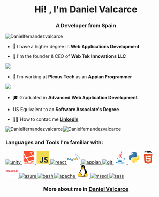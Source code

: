<h1 align="center">Hi! , I'm Daniel Valcarce</h1>
<h3 align="center">A Developer from Spain</h3>

<p align="left"> <img src="https://komarev.com/ghpvc/?username=Danielfernandezvalcarce&label=Profile%20views&color=0e75b6&style=plastic&color=brightgreen" alt="Danielfernandezvalcarce" /> </p>

- 🌱 I have a higher degree in **Web Applications Development**

- 👔 I'm the founder & CEO of **Web Tek Innovations LLC**

<a href="https://webtekinnovations.com/"> <img src="https://i.gyazo.com/41c16c7e94c81a8511ecb983475fbb10.png"> </a>

- 💼 I’m working at **Plexus Tech** as an **Appian Programmer**

<img src="https://i.gyazo.com/94f4bb88e182aa4549e266588eb75c21.png">

- 🎓 Graduated in **Advanced Web Application Development**
- US Equivalent to an **Software Associate's Degree**

- 👨‍💻 How to contac me **[LinkedIn](https://www.linkedin.com/in/Daniel-F-Valcarce)**

<p><img align="left" src="https://github-readme-stats.vercel.app/api/top-langs?username=Danielfernandezvalcarce&show_icons=true&locale=en&layout=donut-vertical&theme=gruvbox" alt="Danielfernandezvalcarce" /></p>


<p><img src="https://github-readme-stats.vercel.app/api?username=Danielfernandezvalcarce&show_icons=true&locale=en&theme=gruvbox" alt="Danielfernandezvalcarce" /></p>


<h3 align="left">Languages and Tools I'm familiar with:</h3>
<p align="left"> 
<a href="" target="_blank"> <img src="https://assets.zabbix.com/img/brands/php.svg" alt="unity" width="40" height="40"/> </a>       <a href="https://laravel.com/" target="_blank"> <img src="https://raw.githubusercontent.com/devicons/devicon/master/icons/laravel/laravel-plain-wordmark.svg" alt="laravel" width="40" height="40"/> </a>      <a href="https://developer.mozilla.org/en-US/docs/Web/JavaScript" target="_blank"> <img src="https://raw.githubusercontent.com/devicons/devicon/master/icons/javascript/javascript-original.svg" alt="javascript" width="40" height="40"/> </a>     <a href="https://es.react.dev/" target="_blank"> <img src="https://i.gyazo.com/ff1639f261e8df1bd3b82783a02c92d1.png" alt="react" width="50" height="40"/> </a>     <a href="https://www.mysql.com/" target="_blank"> <img src="https://raw.githubusercontent.com/devicons/devicon/master/icons/mysql/mysql-original-wordmark.svg" alt="mysql" width="40" height="40"/> </a>     <a href="https://appian.com/es.html" target="_blank"> <img src="https://i.gyazo.com/8f2a8a41d0540286632b2c4f585ffebb.png" alt="appian" width="60" height="40"/> </a>     <a href="https://git-scm.com/" target="_blank"> <img src="https://www.vectorlogo.zone/logos/git-scm/git-scm-icon.svg" alt="git" width="40" height="40"/> </a>
<a href="https://www.java.com" target="_blank"> <img src="https://raw.githubusercontent.com/devicons/devicon/master/icons/java/java-original.svg" alt="java" width="40" height="40"/> </a>
<a href="https://www.python.org" target="_blank"> <img src="https://raw.githubusercontent.com/devicons/devicon/master/icons/python/python-original.svg" alt="python" width="40" height="40"/></a>
 <a href="https://www.w3.org/html/" target="_blank"> <img src="https://raw.githubusercontent.com/devicons/devicon/master/icons/html5/html5-original-wordmark.svg" alt="html5" width="40" height="40"/> </a><a href="https://www.oracle.com/" target="_blank"> <img src="https://raw.githubusercontent.com/devicons/devicon/master/icons/oracle/oracle-original.svg" alt="oracle" width="40" height="40"/> </a><a href="https://azure.microsoft.com/en-in/" target="_blank"> <img src="https://www.vectorlogo.zone/logos/microsoft_azure/microsoft_azure-icon.svg" alt="azure" width="40" height="40"/> </a> <a href="https://www.gnu.org/software/bash/" target="_blank"> <img src="https://www.vectorlogo.zone/logos/gnu_bash/gnu_bash-icon.svg" alt="bash" width="40" height="40"/> </a>   <a href="https://httpd.apache.org/" target="_blank"> <img src="https://i.gyazo.com/7926b3dc37d3c30e8bfe0add409a6d8a.png" alt="apache" width="150" height="40"/> </a>   
  <a href="https://www.linux.org/" target="_blank"> <img src="https://raw.githubusercontent.com/devicons/devicon/master/icons/linux/linux-original.svg" alt="linux" width="40" height="40"/> </a> <a href="https://www.microsoft.com/en-us/sql-server" target="_blank"> <img src="https://www.svgrepo.com/show/303229/microsoft-sql-server-logo.svg" alt="mssql" width="40" height="40"/> </a>  <a href="https://sass-lang.com/" target="_blank"> <img src="https://i.gyazo.com/dad0afca00b204b65e38657fddd10d8a.png" alt="sass" width="60" height="40"/> </a>   </p>

</p>
 
<h3 align="center">More about me in <a href="https://danielvalcarce.com/">Daniel Valcarce</a></h3>
